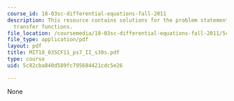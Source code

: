 ```yaml
---
course_id: 18-03sc-differential-equations-fall-2011
description: This resource contains solutions for the problem statements related to
  transfer functions.
file_location: /coursemedia/18-03sc-differential-equations-fall-2011/5c82cba840d589fc795684421cdc5e26_MIT18_03SCF11_ps7_II_s30s.pdf
file_type: application/pdf
layout: pdf
title: MIT18_03SCF11_ps7_II_s30s.pdf
type: course
uid: 5c82cba840d589fc795684421cdc5e26

---
```

None